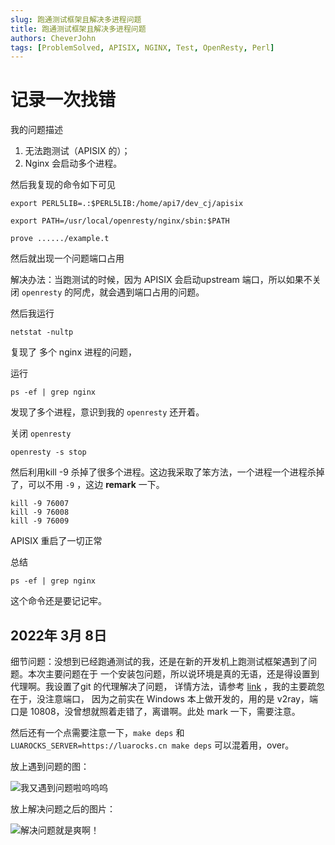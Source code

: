 ```yaml
---
slug: 跑通测试框架且解决多进程问题
title: 跑通测试框架且解决多进程问题
authors: CheverJohn
tags: [ProblemSolved, APISIX, NGINX, Test, OpenResty, Perl]
---
```


# 记录一次找错

我的问题描述

1. 无法跑测试（APISIX 的）；
2. Nginx 会启动多个进程。

然后我复现的命令如下可见

```shell
export PERL5LIB=.:$PERL5LIB:/home/api7/dev_cj/apisix

export PATH=/usr/local/openresty/nginx/sbin:$PATH

prove ....../example.t
```

然后就出现一个问题端口占用

解决办法：当跑测试的时候，因为 APISIX 会启动upstream 端口，所以如果不关闭 `openresty` 的阿虎，就会遇到端口占用的问题。

然后我运行

```shell
netstat -nultp
```

复现了 多个 nginx 进程的问题，

运行

```shell
ps -ef | grep nginx
```

发现了多个进程，意识到我的 `openresty` 还开着。

关闭 `openresty` 

```shell
openresty -s stop
```

然后利用kill -9 杀掉了很多个进程。这边我采取了笨方法，一个进程一个进程杀掉了，可以不用 `-9` ，这边 **remark** 一下。

```shell
kill -9 76007
kill -9 76008
kill -9 76009
```

APISIX 重启了一切正常



总结

```shell
ps -ef | grep nginx
```

这个命令还是要记记牢。

## 2022年 3月 8日

细节问题：没想到已经跑通测试的我，还是在新的开发机上跑测试框架遇到了问题。本次主要问题在于
一个安装包问题，所以说环境是真的无语，还是得设置到代理啊。我设置了git 的代理解决了问题，
详情方法，请参考 [link](https://www.cheverjohn.xyz/blog/%E8%AE%A9%E4%BD%A0%E7%9A%84%E8%99%9A%E6%8B%9F%E6%9C%BA%E4%B9%9F%E8%83%BD%E6%8B%A5%E6%9C%89%E4%BB%A3%E7%90%86) ，我的主要疏忽在于，没注意端口，
因为之前实在 Windows 本上做开发的，用的是 v2ray，端口是 10808，没曾想就照着走错了，离谱啊。此处 mark 一下，需要注意。

然后还有一个点需要注意一下，`make deps` 和 `LUAROCKS_SERVER=https://luarocks.cn make deps` 可以混着用，over。

放上遇到问题的图：

![我又遇到问题啦呜呜呜](http://cdn.mr8god.cn/img/error4runtest.png)

放上解决问题之后的图片：

![解决问题就是爽啊！](http://cdn.mr8god.cn/img/solved4runtest.png)
